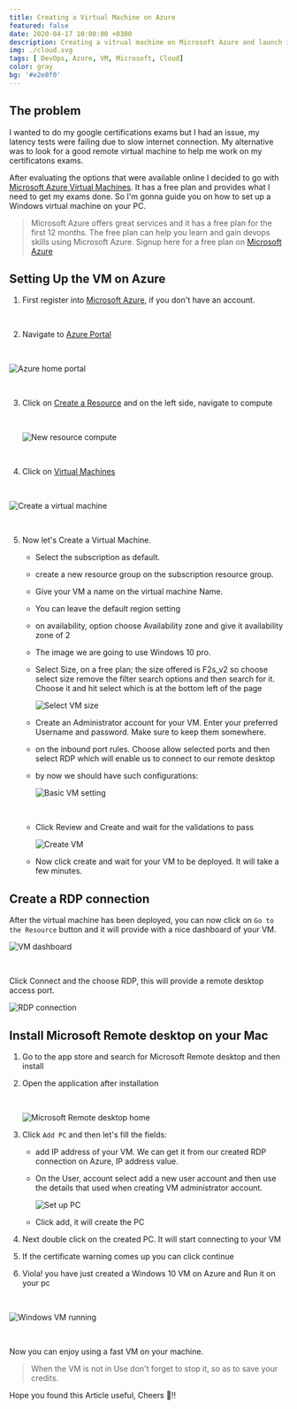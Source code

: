 ```yaml
---
title: Creating a Virtual Machine on Azure
featured: false
date: 2020-04-17 10:00:00 +0300
description: Creating a vitrual machine on Microsoft Azure and launch it on desktop remote. ~ Bonvic Bundi.
img: ./cloud.svg
tags: [ DevOps, Azure, VM, Microsoft, Cloud]
color: gray
bg: '#e2e8f0'
---
```


## The problem

I wanted to do my google certifications exams but I had an issue, my latency tests were failing due to slow internet connection. My alternative was to look for a good remote virtual machine to help me work on my certificatons exams.

After evaluating the options that were available online I decided to go with [Microsoft Azure Virtual Machines](https://azure.microsoft.com/en-us/services/virtual-machines/). It has a free plan and provides what I need to get my exams done.
So I'm gonna guide you on how to set up a Windows virtual machine on your PC.

> Microsoft Azure offers great services and it has a free plan for the first 12 months. The free plan can help you learn and gain devops skills using Microsoft Azure. Signup here for a free plan on [Microsoft Azure](https://azure.microsoft.com/en-us/free/) 


## Setting Up the VM on Azure

1. First register into <a href="https://azure.microsoft.com/en-us/free/" target="_blank">Microsoft Azure</a>, if you don't have an account.

<br/>

2. Navigate to [Azure Portal](https://portal.azure.com/#home)

<br/>

  ![Azure home portal](./azurehomeportal.png)

<br/>

3. Click on [Create a Resource](https://portal.azure.com/#create/hub) and on the left side, navigate to compute

    <br/>

    ![New resource compute](./new-resource.png)

    <br/>

4. Click on [Virtual Machines](https://portal.azure.com/#create/Microsoft.VirtualMachine-ARM) 

<br/>

![Create a virtual machine](./create-machine.png)

<br/>

5. Now let's Create a Virtual Machine.
      - Select the subscription as default.
      - create a new resource group on the subscription resource group.
      - Give your VM a name on the virtual machine Name.
      - You can leave the default region setting
      - on availability, option choose Availability zone and give it availability zone of 2
      - The image we are going to use Windows 10 pro.
      - Select Size, on a free plan; the size offered is F2s_v2 so choose select size remove the filter search options and then search for it. Choose it and hit select which is at the bottom left of the page
          <br/>

          ![Select VM size](./select-size.png)
          <br/>
      - Create an Administrator account for your VM. Enter your preferred Username and password. Make sure to keep them somewhere.
      - on the inbound port rules. Choose allow selected ports and then select RDP which will enable us to connect to our remote desktop
      - by now we should have such configurations:
        <br/>

        ![Basic VM setting](./vm-basics.png)

        <br/>
      - Click Review and Create and wait for the validations to pass
        <br/>

        ![Create VM](./create-vm.png)
        <br/>
      - Now click create and wait for your VM to be deployed. It will take a few minutes.

## Create a RDP connection

After the virtual machine has been deployed, you can now click on `Go to the Resource` button and it will provide with a nice dashboard of your VM.
<br/>

![VM dashboard](./dashboard.png)

<br/>

Click Connect and the choose RDP, this will provide a remote desktop access port.
<br/>

![RDP connection](./rdp-connect.png)
<br/>

## Install Microsoft Remote desktop on your Mac

1. Go to the app store and search for Microsoft Remote desktop and then install

2. Open the application after installation

      <br/>

      ![Microsoft Remote desktop home](./rda.png)
      <br/>
3. Click `Add PC` and then let's fill the fields:
    - add IP address of your VM. We can get it from our created RDP connection on Azure, IP address value.
    - On the User, account select add a new user account and then use the details that used when creating VM administrator account.
      <br/>
      
      ![Set up PC](./setup-pc.png)
      <br/>
    - Click add, it will create the PC

4. Next double click on the created PC. It will start connecting to your VM
5. If the certificate warning comes up you can click continue
6. Viola! you have just created a Windows 10 VM on Azure and Run it on your pc
<br/>

![Windows VM running](./Windows-running.png)

<br/>

Now you can enjoy using a fast VM on your machine.

> When the VM is not in Use don't forget to stop it, so as to save your credits.

Hope you found this Article useful, Cheers 🥂!!

